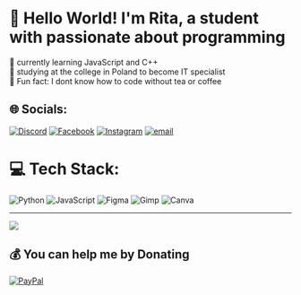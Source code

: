 # 💫 Hello World! I'm Rita, a student with passionate about programming
🌸 currently learning JavaScript and C++<br>🏫 studying at the college in Poland to become IT specialist<br>🦑 Fun fact: I dont know how to code without tea or coffee


## 🌐 Socials:
[![Discord](https://img.shields.io/badge/Discord-%237289DA.svg?logo=discord&logoColor=white)](https://discord.gg/maresoft) [![Facebook](https://img.shields.io/badge/Facebook-%231877F2.svg?logo=Facebook&logoColor=white)](https://facebook.com/maresoft) [![Instagram](https://img.shields.io/badge/Instagram-%23E4405F.svg?logo=Instagram&logoColor=white)](https://instagram.com/maresoft) [![email](https://img.shields.io/badge/Email-D14836?logo=gmail&logoColor=white)](mailto:marharysem@gmail.com) 

# 💻 Tech Stack:
![Python](https://img.shields.io/badge/python-3670A0?style=for-the-badge&logo=python&logoColor=ffdd54) ![JavaScript](https://img.shields.io/badge/javascript-%23323330.svg?style=for-the-badge&logo=javascript&logoColor=%23F7DF1E) ![Figma](https://img.shields.io/badge/figma-%23F24E1E.svg?style=for-the-badge&logo=figma&logoColor=white) ![Gimp](https://img.shields.io/badge/Gimp-657D8B?style=for-the-badge&logo=gimp&logoColor=FFFFFF) ![Canva](https://img.shields.io/badge/Canva-%2300C4CC.svg?style=for-the-badge&logo=Canva&logoColor=white)

---
[![](https://visitcount.itsvg.in/api?id=maresoftik&icon=0&color=5)](https://visitcount.itsvg.in)
  ## 💰 You can help me by Donating
  [![PayPal](https://img.shields.io/badge/PayPal-00457C?style=for-the-badge&logo=paypal&logoColor=white)](https://paypal.me/maresoft) 

  
<!-- Proudly created with GPRM ( https://gprm.itsvg.in ) -->
